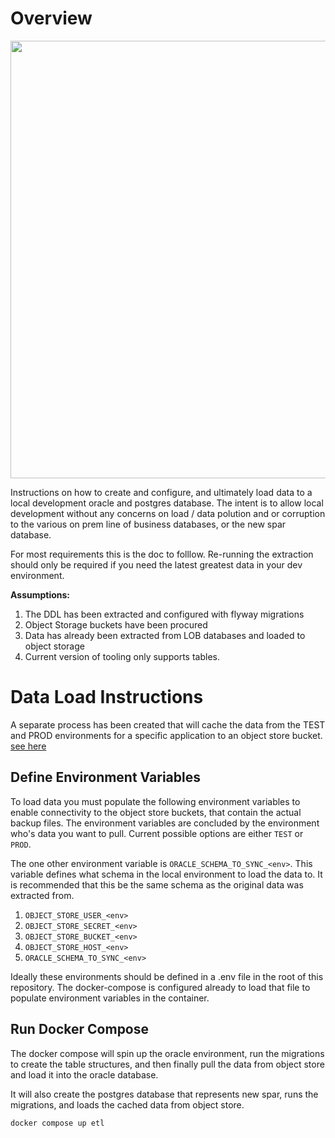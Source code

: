 # Overview

<img src="https://lh3.googleusercontent.com/pw/AP1GczMJaVEHHphmPE_w4ekcrlvD9UIGulCzzPXXIrPen7cEzwjA3CSlNLMyZMJpXrNC8ySVjEXoQra98CQSD__EQuINSi4QXiKkraBFw-1FLsV_jyKghJGFri4v9M3PKSHUeLbsgCP0Ns2GAhO0yYKAfqj6_Q=w1381-h778-s-no-gm?authuser=0" width="700px">

Instructions on how to create and configure, and ultimately load data to
a local development oracle and postgres database.  The intent is to allow
local development without any concerns on load / data polution and or corruption
to the various on prem line of business databases, or the new spar
database.

For most requirements this is the doc to folllow.  Re-running the extraction
should only be required if you need the latest greatest data in your dev
environment.

**Assumptions:**
1. The DDL has been extracted and configured with flyway migrations
1. Object Storage buckets have been procured
1. Data has already been extracted from LOB databases and loaded to object
    storage
1. Current version of tooling only supports tables.

# Data Load Instructions

A separate process has been created that will cache the data from the TEST and
PROD environments for a specific application to an object store bucket.
[see here](./data_extract.md)


## Define Environment Variables

To load data you must populate the following environment variables to enable
connectivity to the object store buckets, that contain the actual backup
files.  The environment variables are concluded by the environment who's
data you want to pull.  Current possible options are either `TEST` or `PROD`.

The one other environment variable is `ORACLE_SCHEMA_TO_SYNC_<env>`. This
variable defines what schema in the local environment to load the data to.  It
is recommended that this be the same schema as the original data was extracted
from.

1. `OBJECT_STORE_USER_<env>`
1. `OBJECT_STORE_SECRET_<env>`
1. `OBJECT_STORE_BUCKET_<env>`
1. `OBJECT_STORE_HOST_<env>`
1. `ORACLE_SCHEMA_TO_SYNC_<env>`

Ideally these environments should be defined in a .env file in the root of this
repository.  The docker-compose is configured already to load that file to
populate environment variables in the container.

## Run Docker Compose

The docker compose will spin up the oracle environment, run the migrations to
create the table structures, and then finally pull the data from object store
and load it into the oracle database.

It will also create the postgres database that represents new spar, runs the
migrations, and loads the cached data from object store.

```docker compose up etl```
